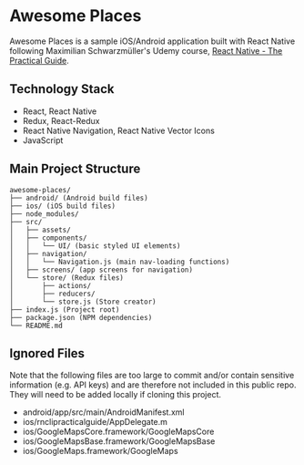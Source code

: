 # Awesome Places

Awesome Places is a sample iOS/Android application built with React Native following Maximilian Schwarzmüller's Udemy course, [React Native - The Practical Guide](https://www.udemy.com/react-native-the-practical-guide/).

## Technology Stack
* React, React Native
* Redux, React-Redux
* React Native Navigation, React Native Vector Icons
* JavaScript

## Main Project Structure

```
awesome-places/
├── android/ (Android build files)
├── ios/ (iOS build files)
├── node_modules/
├── src/
│   ├── assets/
│   ├── components/
│   │   └── UI/ (basic styled UI elements)
│   ├── navigation/
│   │   └── Navigation.js (main nav-loading functions)
│   ├── screens/ (app screens for navigation)
│   └── store/ (Redux files)
│       ├── actions/
│       ├── reducers/
│       └── store.js (Store creator)
├── index.js (Project root)
├── package.json (NPM dependencies)
└── README.md
```

## Ignored Files
Note that the following files are too large to commit and/or contain sensitive information (e.g. API keys) and are therefore not included in this public repo. They will need to be added locally if cloning this project.
* android/app/src/main/AndroidManifest.xml
* ios/rnclipracticalguide/AppDelegate.m
* ios/GoogleMapsCore.framework/GoogleMapsCore
* ios/GoogleMapsBase.framework/GoogleMapsBase
* ios/GoogleMaps.framework/GoogleMaps
